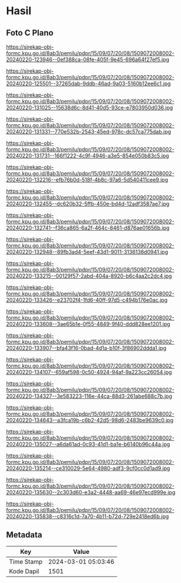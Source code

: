 # Hasil

## Foto C Plano

https://sirekap-obj-formc.kpu.go.id/8ab3/pemilu/pdpr/15/09/07/20/08/1509072008002-20240220-123946--0ef388ca-08fe-405f-9e45-696a64f27ef5.jpg

https://sirekap-obj-formc.kpu.go.id/8ab3/pemilu/pdpr/15/09/07/20/08/1509072008002-20240220-125501--37265dab-9ddb-46ad-9a03-5160b12ee6c1.jpg

https://sirekap-obj-formc.kpu.go.id/8ab3/pemilu/pdpr/15/09/07/20/08/1509072008002-20240220-131025--15638d6c-8d41-40d5-93ce-e7803950d036.jpg

https://sirekap-obj-formc.kpu.go.id/8ab3/pemilu/pdpr/15/09/07/20/08/1509072008002-20240220-131331--770e532b-2543-45ed-978c-dc57ca775dab.jpg

https://sirekap-obj-formc.kpu.go.id/8ab3/pemilu/pdpr/15/09/07/20/08/1509072008002-20240220-131731--166f1222-4c9f-4946-a3e5-854e050b83c5.jpg

https://sirekap-obj-formc.kpu.go.id/8ab3/pemilu/pdpr/15/09/07/20/08/1509072008002-20240220-132216--efb76b0d-518f-4b8c-97a6-5d540411cee9.jpg

https://sirekap-obj-formc.kpu.go.id/8ab3/pemilu/pdpr/15/09/07/20/08/1509072008002-20240220-132455--dc620b32-5ffb-450e-bd4d-12adf3587ae7.jpg

https://sirekap-obj-formc.kpu.go.id/8ab3/pemilu/pdpr/15/09/07/20/08/1509072008002-20240220-132741--f36ca865-6a2f-464c-8461-d876ae01656b.jpg

https://sirekap-obj-formc.kpu.go.id/8ab3/pemilu/pdpr/15/09/07/20/08/1509072008002-20240220-132948--89fb3ad4-5eef-43d1-9011-3136136d0941.jpg

https://sirekap-obj-formc.kpu.go.id/8ab3/pemilu/pdpr/15/09/07/20/08/1509072008002-20240220-133215--00129f57-2abd-404a-8920-b6c4aa2c2dc4.jpg

https://sirekap-obj-formc.kpu.go.id/8ab3/pemilu/pdpr/15/09/07/20/08/1509072008002-20240220-133426--e23702f4-1fd6-40ff-97d5-c494b176e0ac.jpg

https://sirekap-obj-formc.kpu.go.id/8ab3/pemilu/pdpr/15/09/07/20/08/1509072008002-20240220-133608--3ae65b1e-0f55-4849-9f40-ddd828ee1201.jpg

https://sirekap-obj-formc.kpu.go.id/8ab3/pemilu/pdpr/15/09/07/20/08/1509072008002-20240220-133907--bfa43f16-0bad-4d1a-b10f-3f86902ddda1.jpg

https://sirekap-obj-formc.kpu.go.id/8ab3/pemilu/pdpr/15/09/07/20/08/1509072008002-20240220-134107--659af598-0c50-4924-94af-9a223cc26054.jpg

https://sirekap-obj-formc.kpu.go.id/8ab3/pemilu/pdpr/15/09/07/20/08/1509072008002-20240220-134327--3e583223-116e-44ca-88d3-261abe688c7b.jpg

https://sirekap-obj-formc.kpu.go.id/8ab3/pemilu/pdpr/15/09/07/20/08/1509072008002-20240220-134643--a3fca19b-c6b2-42d5-98d6-2483be9639c0.jpg

https://sirekap-obj-formc.kpu.go.id/8ab3/pemilu/pdpr/15/09/07/20/08/1509072008002-20240220-135027--a6da61ad-0c93-41d1-ba1e-b6140b96c44a.jpg

https://sirekap-obj-formc.kpu.go.id/8ab3/pemilu/pdpr/15/09/07/20/08/1509072008002-20240220-135214--ce310029-5e64-4980-adf3-9cf0cc0d1ad9.jpg

https://sirekap-obj-formc.kpu.go.id/8ab3/pemilu/pdpr/15/09/07/20/08/1509072008002-20240220-135630--2c303d60-e3a2-4448-aa69-46e97ecd999e.jpg

https://sirekap-obj-formc.kpu.go.id/8ab3/pemilu/pdpr/15/09/07/20/08/1509072008002-20240220-135838--c8316c1d-7a70-4b11-b72d-729e2418ed6b.jpg


## Metadata

| Key        | Value               |
| ---------- | ------------------- |
| Time Stamp | 2024-03-01 05:03:46 |
| Kode Dapil | 1501                |



